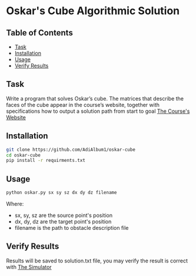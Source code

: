 # Oskar's Cube Algorithmic Solution

## Table of Contents

- [Task](#task)
- [Installation](#installation)
- [Usage](#usage)
- [Verify Results](#verify_results)

## Task
Write a program that solves Oskar’s cube. The matrices that describe the faces
of the cube appear in the course’s website, together with specifications how to output a solution path
from start to goal
[The Course's Website](http://acg.cs.tau.ac.il/courses/algorithmic-robotics/fall-2021-2022/assignments/assignment-1)

## Installation
```sh
git clone https://github.com/AdiAlbum1/oskar-cube
cd oskar-cube
pip install -r requirments.txt
```

## Usage
```sh
python oskar.py sx sy sz dx dy dz filename
```
Where:
- sx, sy, sz are the source point's position
- dx, dy, dz are the target point's position
- filename is the path to obstacle description file

## Verify Results
Results will be saved to solution.txt file, you may verify the result is correct with [The Simulator](http://www.cs.tau.ac.il/~michaelmoshe/oskar-visualization/)
